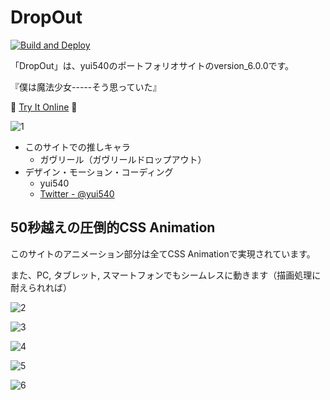# DropOut

[![Build and Deploy](https://github.com/yui540/DropOut/actions/workflows/build.yml/badge.svg)](https://github.com/yui540/DropOut/actions/workflows/build.yml)

「DropOut」は、yui540のポートフォリオサイトのversion_6.0.0です。

『僕は魔法少女-----そう思っていた』

🎉 [Try It Online](https://yui540.github.io/DropOut/) 🎉

![1](./res/1.png)

- このサイトでの推しキャラ
  - ガヴリール（ガヴリールドロップアウト）
- デザイン・モーション・コーディング
  - yui540
  - [Twitter - @yui540](https://twitter.com/yui540)

## 50秒越えの圧倒的CSS Animation
このサイトのアニメーション部分は全てCSS Animationで実現されています。

また、PC, タブレット, スマートフォンでもシームレスに動きます（描画処理に耐えられれば）

![2](./res/2.png)

![3](./res/3.png)

![4](./res/4.png)

![5](./res/5.png)

![6](./res/6.png)
